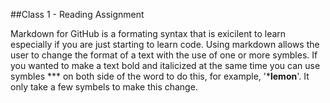 ##Class 1 - Reading Assignment

Markdown for GitHub is a formating syntax that is exicilent to learn especially if you are just starting to learn code. Using markdown allows the user to change the format of a text with the use of one or more symbles.
If you wanted to make a text bold and italicized at the same time you can use symbles *** on both side of the word to do this, for example, '***lemon**'.
It only take a few symbels to make this change.

